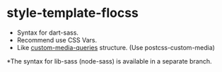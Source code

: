 # style-template-flocss

- Syntax for dart-sass.
- Recommend use CSS Vars.
- Like [custom-media-queries](https://github.com/w3c/csswg-drafts/blob/3abb7e30e5a7ec5f7504f5bc6470cf3c9a123b37/mediaqueries/deferred-for-level-5.txt#L100-L238) structure. (Use postcss-custom-media)

*The syntax for lib-sass (node-sass) is available in a separate branch.